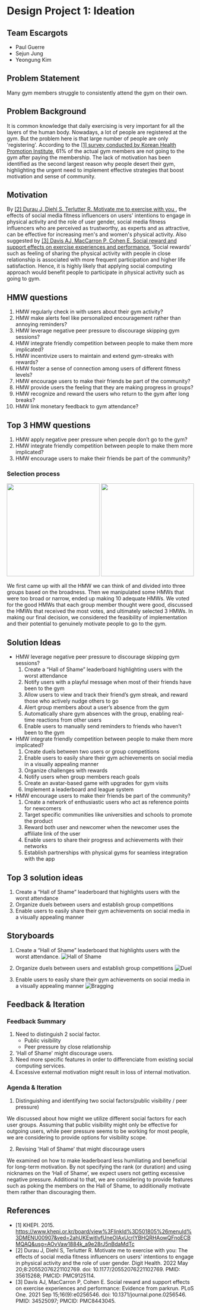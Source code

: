 # Design Project 1: Ideation

## Team Escargots

- Paul Guerre
- Sejun Jung
- Yeongung Kim

## Problem Statement

Many gym members struggle to consistently attend the gym on their own.

## Problem Background

It is common knowledge that daily exercising is very important for all the layers of the human body. Nowadays, a lot of people are registered at the gym. But the problem here is that large number of people are only 'registering'. According to the [[1] survey conducted by Korean Health Promotion Institute](#references), 61% of the actual gym members are not going to the gym after paying the membership. The lack of motivation has been identified as the second largest reason why people desert their gym, highlighting the urgent need to implement effective strategies that boost motivation and sense of community. 

## Motivation

By [[2] Durau J, Diehl S, Terlutter R. Motivate me to exercise with you ](#references), the effects of social media fitness influencers on users' intentions to engage in physical activity and the role of user gender, social media fitness influencers who are perceived as trustworthy, as experts and as attractive, can be effective for increasing men's and women's physical activity. Also suggested by [[3] Davis AJ, MacCarron P, Cohen E. Social reward and support effects on exercise experiences and performance](#references), ‘Social rewards’ such as feeling of sharing the physical activity with people in close relationship is associated with more frequent participation and higher life satisfaction. Hence, it is highly likely that applying social computing approach would benefit people to participate in physical activity such as going to gym.

## HMW questions

1. HMW regularly check in with users about their gym activity?
2. HMW make alerts feel like personalized encouragement rather than annoying reminders?
3. HMW leverage negative peer pressure to discourage skipping gym sessions?
4. HMW integrate friendly competition between people to make them more implicated?
5. HMW incentivize users to maintain and extend gym-streaks with rewards?
6. HMW foster a sense of connection among users of different fitness levels?
7. HMW encourage users to make their friends be part of the community?
8. HMW provide users the feeling that they are making progress in groups?
9. HMW recognize and reward the users who return to the gym after long breaks?
10. HMW link monetary feedback to gym attendance?

## Top 3 HMW questions

1. HMW apply negative peer pressure when people don’t go to the gym?
2. HMW integrate friendly competition between people to make them more implicated?
3. HMW encourage users to make their friends be part of the community?

### Selection process

<p align="middle">
    <img src="./images/hmw_og.png" height="250"/>
    <img src="./images/hmw_mod.png" height="250"/>
</p>

We first came up with all the HMW we can think of and divided into three groups based on the broadness. Then we manipulated some HMWs that were too broad or narrow, ended up making 10 adequate HMWs. We voted for the good HMWs that each group member thought were good, discussed the HMWs that received the most votes, and ultimately selected 3 HMWs. In making our final decision, we considered the feasibility of implementation and their potential to genuinely motivate people to go to the gym.

## Solution Ideas

- HMW leverage negative peer pressure to discourage skipping gym sessions?
    1. Create a “Hall of Shame” leaderboard highlighting users with the worst attendance
    2. Notify users with a playful message when most of their friends have been to the gym
    3. Allow users to view and track their friend’s gym streak, and reward those who actively nudge others to go
    4. Alert group members about a user’s absence from the gym
    5. Automatically share gym absences with the group, enabling real-time reactions from other users
    6. Enable users to manually send reminders to friends who haven’t been to the gym
- HMW integrate friendly competition between people to make them more implicated?
    1. Create duels between two users or group competitions
    2. Enable users to easily share their gym achievements on social media in a visually appealing manner
    3. Organize challenges with rewards 
    4. Notify users when group members reach goals
    5. Create an avatar-based game with upgrades for gym visits 
    6. Implement a leaderboard and league system 
- HMW encourage users to make their friends be part of the community?
    1. Create a network of enthusiastic users who act as reference points for newcomers 
    2. Target specific communities like universities and schools to promote the product
    3. Reward both user and newcomer when the newcomer uses the affiliate link of the user
    4. Enable users to share their progress and achievements with their networks 
    5. Establish partnerships with physical gyms for seamless integration with the app 

## Top 3 solution ideas

1. Create a “Hall of Shame” leaderboard that highlights users with the worst attendance
2. Organize duels between users and establish group competitions 
3. Enable users to easily share their gym achievements on social media in a visually appealing manner

## Storyboards 

1. Create a “Hall of Shame” leaderboard that highlights users with the worst attendance.
![Hall of Shame](./images/storyboard_hall_of_shame.png)

2. Organize duels between users and establish group competitions
![Duel](./images/storyboard_duel.png)

3. Enable users to easily share their gym achievements on social media in a visually appealing manner
![Bragging](./images/storyboard_bragging.jpg)

## Feedback & Iteration

### Feedback Summary

1. Need to distinguish 2 social factor.
    - Public visibility
    - Peer pressure by close relationship
2. 'Hall of Shame' might discourage users.
3. Need more specific features in order to differenciate from existing social computing services.
4. Excessive external motivation might result in loss of internal motivation.

### Agenda & Iteration

1. Distinguishing and identifying two social factors(public visibility / peer pressure)

 We discussed about how might we utilize different social factors for each user groups. Assuming that public visibility might only be effective for outgoing users, while peer pressure seems to be working for most people, we are considering to provide options for visibility scope.

2. Revising 'Hall of Shame' that might discourage users

 We examined on how to make leaderboard less humiliating and beneficial for long-term motivation. By not specifying the rank (or duration) and using nicknames on the ‘Hall of Shame’, we expect users not getting excessive negative pressure. Additional to that, we are considering to provide features such as poking the members on the Hall of Shame, to additionally motivate them rather than discouraging them.



## References

- [1] KHEPI. 2015. https://www.khepi.or.kr/board/view%3FlinkId%3D501805%26menuId%3DMENU00907&ved=2ahUKEwitlvfUneOIAxUcrlYBHQRHAowQFnoECBMQAQ&usg=AOvVaw1884k_a9e28rJ5nBdaMdTc
- [2] Durau J, Diehl S, Terlutter R. Motivate me to exercise with you: The effects of social media fitness influencers on users' intentions to engage in physical activity and the role of user gender. Digit Health. 2022 May 20;8:20552076221102769. doi: 10.1177/20552076221102769. PMID: 35615268; PMCID: PMC9125114. 
- [3] Davis AJ, MacCarron P, Cohen E. Social reward and support effects on exercise experiences and performance: Evidence from parkrun. PLoS One. 2021 Sep 15;16(9):e0256546. doi: 10.1371/journal.pone.0256546. PMID: 34525097; PMCID: PMC8443045.